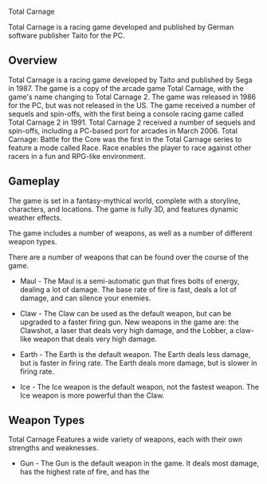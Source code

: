 Total Carnage

Total Carnage is a racing game developed and published by German software publisher Taito for the PC.

## Overview

Total Carnage is a racing game developed by Taito and published by Sega in 1987. The game is a copy of the arcade game Total Carnage, with the game's name changing to Total Carnage 2. The game was released in 1986 for the PC, but was not released in the US. The game received a number of sequels and spin-offs, with the first being a console racing game called Total Carnage 2 in 1991. Total Carnage 2 received a number of sequels and spin-offs, including a PC-based port for arcades in March 2006. Total Carnage: Battle for the Core was the first in the Total Carnage series to feature a mode called Race. Race enables the player to race against other racers in a fun and RPG-like environment.

## Gameplay

The game is set in a fantasy-mythical world, complete with a storyline, characters, and locations. The game is fully 3D, and features dynamic weather effects.

The game includes a number of weapons, as well as a number of different weapon types.

There are a number of weapons that can be found over the course of the game.

*   Maul - The Maul is a semi-automatic gun that fires bolts of energy, dealing a lot of damage. The base rate of fire is fast, deals a lot of damage, and can silence your enemies.

*   Claw - The Claw can be used as the default weapon, but can be upgraded to a faster firing gun. New weapons in the game are: the Clawshot, a laser that deals very high damage, and the Lobber, a claw-like weapon that deals very high damage.

*   Earth - The Earth is the default weapon. The Earth deals less damage, but is faster in firing rate. The Earth deals more damage, but is slower in firing rate.

*   Ice - The Ice weapon is the default weapon, not the fastest weapon. The Ice weapon is more powerful than the Claw.

## Weapon Types

Total Carnage Features a wide variety of weapons, each with their own strengths and weaknesses.

*   Gun - The Gun is the default weapon in the game. It deals most damage, has the highest rate of fire, and has the